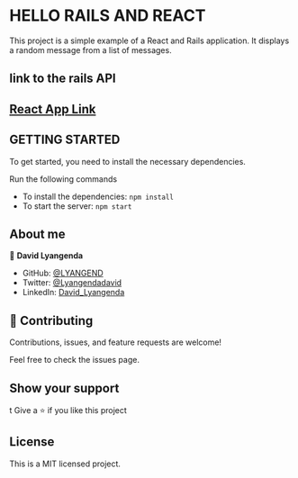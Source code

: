 # HELLO RAILS AND REACT

This project is a simple example of a React and Rails application. It displays a random message from a list of messages.

## link to the rails API
## [React App Link](https://github.com/LYANGEND/hello-react-front-end)

## GETTING STARTED

To get started, you need to install the necessary dependencies.

Run the following commands

- To install the dependencies: `npm install`
- To start the server: `npm start`

## About me

👤 **David Lyangenda**

- GitHub: [@LYANGEND](https://github.com/LYANGEND)
- Twitter: [@Lyangendadavid](https://twitter.com/david_lyangenda)
- LinkedIn: [David_Lyangenda](https://www.linkedin.com/in/davidlyangenda/)

## 🤝 Contributing

Contributions, issues, and feature requests are welcome!

Feel free to check the issues page.

## Show your support
t
Give a ⭐️ if you like this project

## License

This is a MIT licensed project.
